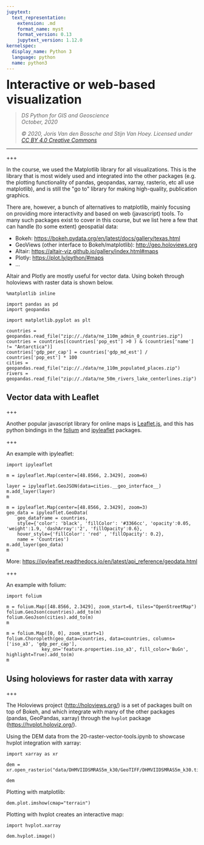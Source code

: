 ```yaml
---
jupytext:
  text_representation:
    extension: .md
    format_name: myst
    format_version: 0.13
    jupytext_version: 1.12.0
kernelspec:
  display_name: Python 3
  language: python
  name: python3
---
```


<p><font size="6"><b>Interactive or web-based visualization</b></font></p>


> *DS Python for GIS and Geoscience*  
> *October, 2020*
>
> *© 2020, Joris Van den Bossche and Stijn Van Hoey. Licensed under [CC BY 4.0 Creative Commons](https://creativecommons.org/licenses/by/4.0/)*

---

+++

In the course, we used the Matplotlib library for all visualizations. This is the library that is most widely used and integrated into the other packages (e.g. the plotting functionality of pandas, geopandas, xarray, rasterio, etc all use matplotlib), and is still the "go to" library for making high-quality, publication graphics. 

There are, however, a bunch of alternatives to matplotlib, mainly focusing on providing more interactivity and based on web (javascript) tools. To many such packages exist to cover in this course, but we list here a few that can handle (to some extent) geospatial data:

- Bokeh: https://bokeh.pydata.org/en/latest/docs/gallery/texas.html
- GeoViews (other interface to Bokeh/matplotlib): http://geo.holoviews.org
- Altair: https://altair-viz.github.io/gallery/index.html#maps
- Plotly: https://plot.ly/python/#maps
- ...


Altair and Plotly are mostly useful for vector data. Using bokeh through holoviews with raster data is shown below.

```{code-cell} ipython3
%matplotlib inline

import pandas as pd
import geopandas

import matplotlib.pyplot as plt
```

```{code-cell} ipython3
countries = geopandas.read_file("zip://./data/ne_110m_admin_0_countries.zip")
countries = countries[(countries['pop_est'] >0 ) & (countries['name'] != "Antarctica")]
countries['gdp_per_cap'] = countries['gdp_md_est'] / countries['pop_est'] * 100
cities = geopandas.read_file("zip://./data/ne_110m_populated_places.zip")
rivers = geopandas.read_file("zip://./data/ne_50m_rivers_lake_centerlines.zip")
```

## Vector data with Leaflet

+++

Another popular javascript library for online maps is [Leaflet.js](https://leafletjs.com/), and this has python bindings in the [folium](https://github.com/python-visualization/folium) and [ipyleaflet](https://github.com/jupyter-widgets/ipyleaflet) packages.

+++

An example with ipyleaflet:

```{code-cell} ipython3
import ipyleaflet
```

```{code-cell} ipython3
m = ipyleaflet.Map(center=[48.8566, 2.3429], zoom=6)

layer = ipyleaflet.GeoJSON(data=cities.__geo_interface__)
m.add_layer(layer)
m
```

```{code-cell} ipython3
m = ipyleaflet.Map(center=[48.8566, 2.3429], zoom=3)
geo_data = ipyleaflet.GeoData(
    geo_dataframe = countries,
    style={'color': 'black', 'fillColor': '#3366cc', 'opacity':0.05, 'weight':1.9, 'dashArray':'2', 'fillOpacity':0.6},
    hover_style={'fillColor': 'red' , 'fillOpacity': 0.2},
    name = 'Countries')
m.add_layer(geo_data)
m
```

More: https://ipyleaflet.readthedocs.io/en/latest/api_reference/geodata.html

+++

An example with folium:

```{code-cell} ipython3
import folium
```

```{code-cell} ipython3
m = folium.Map([48.8566, 2.3429], zoom_start=6, tiles="OpenStreetMap")
folium.GeoJson(countries).add_to(m)
folium.GeoJson(cities).add_to(m)
m
```

```{code-cell} ipython3
m = folium.Map([0, 0], zoom_start=1)
folium.Choropleth(geo_data=countries, data=countries, columns=['iso_a3', 'gdp_per_cap'],
             key_on='feature.properties.iso_a3', fill_color='BuGn', highlight=True).add_to(m)
m
```

## Using holoviews for raster data with xarray

+++

The Holoviews project (http://holoviews.org/) is a set of packages built on top of Bokeh, and which integrate with many of the other packages (pandas, GeoPandas, xarray) through the `hvplot` package (https://hvplot.holoviz.org/).

Using the DEM data from the 20-raster-vector-tools.ipynb to showcase hvplot integration with xarray:

```{code-cell} ipython3
import xarray as xr
```

```{code-cell} ipython3
dem = xr.open_rasterio("data/DHMVIIDSMRAS5m_k30/GeoTIFF/DHMVIIDSMRAS5m_k30.tif").sel(band=1)
```

```{code-cell} ipython3
dem
```

Plotting with matplotlib:

```{code-cell} ipython3
dem.plot.imshow(cmap="terrain")
```

Plotting with hvplot creates an interactive map:

```{code-cell} ipython3
import hvplot.xarray
```

```{code-cell} ipython3
dem.hvplot.image()
```

```{code-cell} ipython3

```
